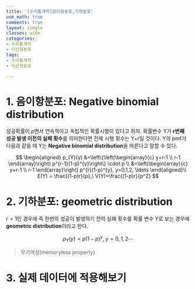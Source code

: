 ```yaml
---
title: '[수리통계학]음이항분포,기하분포'
use_math: true
comments: true
layout: single
classes: wide
categories:
- 수리통계학
- 이산형분포
tags:
- 수리통계학
- 이산형분포

---
```


# 1. 음이항분포: Negative binomial distribution

성공확률이 $p$면서 연속적이고 독립적인 확률시행이 있다고 하자. 확률변수 Y가 **r번째 성공 발생 이전의 실패 횟수**를 의미한다면 전체 시행 횟수는 Y+r일 것이다. Y의 pmf가 다음과 같을 때 Y는 **Negative binomial distribution**을 따른다고 말할 수 있다.


$$
\begin{aligned}
p_{Y}(y) &=\left\{\left(\begin{array}{c}
y+r-1 \\
r-1
\end{array}\right) p^{r-1}(1-p)^{y}\right\} \cdot p \\
&=\left(\begin{array}{c}
y+r-1 \\
r-1
\end{array}\right) p^{r}(1-p)^{y}, y=0,1,2, \ldots
\end{aligned}\\ E(Y) = \frac{(1-p)r}{p},\ V(Y)=\frac{(1-p)r}{p^2}
$$

# 2. 기하분포: geometric distribution

$r=1$인 경우에 즉 한번의 성공이 발생하기 전의 실패 횟수를 확률 변수 Y로 보는 경우에 **geometric distribution**이라고 한다.


$$
p_Y(y)=p(1-p)^y,\ y=0,1,2\cdots
$$


> 무기억성(memoryless property)

# 3. 실제 데이터에 적용해보기 
